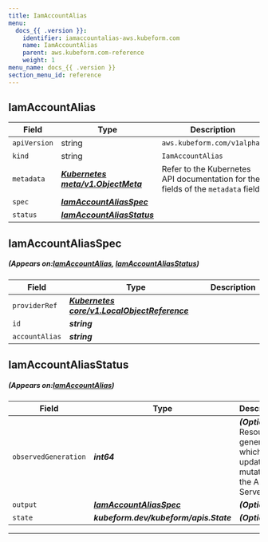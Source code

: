 ```yaml
---
title: IamAccountAlias
menu:
  docs_{{ .version }}:
    identifier: iamaccountalias-aws.kubeform.com
    name: IamAccountAlias
    parent: aws.kubeform.com-reference
    weight: 1
menu_name: docs_{{ .version }}
section_menu_id: reference
---
```


## IamAccountAlias
| Field | Type | Description |
| ------ | ----- | ----------- |
| `apiVersion` | string | `aws.kubeform.com/v1alpha1` |
|    `kind` | string | `IamAccountAlias` |
| `metadata` | ***[Kubernetes meta/v1.ObjectMeta](https://kubernetes.io/docs/reference/generated/kubernetes-api/v1.13/#objectmeta-v1-meta)***|Refer to the Kubernetes API documentation for the fields of the `metadata` field.|
| `spec` | ***[IamAccountAliasSpec](#IamAccountAliasSpec)***||
| `status` | ***[IamAccountAliasStatus](#IamAccountAliasStatus)***||
## IamAccountAliasSpec
##### (Appears on:[IamAccountAlias](#IamAccountAlias), [IamAccountAliasStatus](#IamAccountAliasStatus))
| Field | Type | Description |
| ------ | ----- | ----------- |
| `providerRef` | ***[Kubernetes core/v1.LocalObjectReference](https://kubernetes.io/docs/reference/generated/kubernetes-api/v1.13/#localobjectreference-v1-core)***||
| `id` | ***string***||
| `accountAlias` | ***string***||
## IamAccountAliasStatus
##### (Appears on:[IamAccountAlias](#IamAccountAlias))
| Field | Type | Description |
| ------ | ----- | ----------- |
| `observedGeneration` | ***int64***| ***(Optional)*** Resource generation, which is updated on mutation by the API Server.|
| `output` | ***[IamAccountAliasSpec](#IamAccountAliasSpec)***| ***(Optional)*** |
| `state` | ***kubeform.dev/kubeform/apis.State***| ***(Optional)*** |
---
